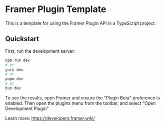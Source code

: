 # Framer Plugin Template

This is a template for using the Framer Plugin API in a TypeScript project.

## Quickstart

First, run the development server:

```bash
npm run dev
# or
yarn dev
# or
pnpm dev
# or
bun dev
```

To see the results, open Framer and ensure the "Plugin Beta" preference is enabled. Then open the plugins menu from the toolbar, and select "Open Development Plugin"

Learn more: https://developers.framer.wiki/
